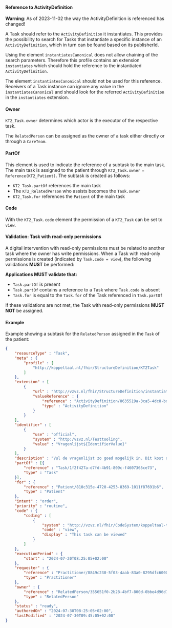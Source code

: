 
#### Reference to ActivityDefinition

**Warning**: As of 2023-11-02 the way the ActivityDefinition is referenced has changed!

A Task should refer to the `ActivityDefinition` it instantiates. This provides the possibility to search for Tasks that instantiate a specific instance of an `ActivityDefinition`, which in turn can be found based on its publisherId.

Using the element `instantiatesCanonical` does not allow chaining of the search parameters. Therefore this profile contains an extension `instantiates` which should hold the reference to the instantiated `ActivityDefinition`.

The element `instantiatesCanonical` should not be used for this reference. Receivers of a Task instance can ignore any value in the `instantiatesCanonical` and should look for the referred `ActivityDefinition` in the `instantiates` extension.

#### Owner

`KT2_Task.owner` determines which actor is the executor of the respective task.

The `RelatedPerson` can be assigned as the owner of a task either directly or through a `CareTeam`.

#### PartOf

This element is used to indicate the reference of a subtask to the main task.
The main task is assigned to the patient through `KT2_Task.owner` = `Reference(KT2_Patient)`.
The subtask is created as follows:
- `KT2_Task.partOf` references the main task
- The `KT2_RelatedPerson` who assists becomes the `Task.owner`
- `KT2_Task.for` references the `Patient` of the main task

#### Code

With the `KT2_Task.code` element the permission of a `KT2_Task` can be set to `view`.

#### Validation: Task with read-only permissions

A digital intervention with read-only permissions must be related to another task where the owner has write permissions. When a Task with read-only permissions is created (indicated by `Task.code = view`), the following validations **MUST** be performed:

**Applications MUST validate that:**
- `Task.partOf` is present
- `Task.partOf` contains a reference to a Task where `Task.code` is absent
- `Task.for` is equal to the `Task.for` of the Task referenced in `Task.partOf`

If these validations are not met, the Task with read-only permissions **MUST NOT** be assigned.

#### Example

Example showing a subtask for the `RelatedPerson` assigned in the `Task` of the patient:

```json
{
    "resourceType" : "Task",
    "meta" : {
        "profile" : [
            "http://koppeltaal.nl/fhir/StructureDefinition/KT2Task"
        ]
    },
    "extension" : [
        {
            "url" : "http://vzvz.nl/fhir/StructureDefinition/instantiates",
            "valueReference" : {
                "reference" : "ActivityDefinition/8635519a-3ca5-4dc8-bd07-4ec1e7fefcd5",
                "type" : "ActivityDefinition"
            }
        }
    ],
    "identifier" : [
        {
            "use" : "official",
            "system" : "http:/vzvz.nl/Testtooling",
            "value" : "Vragenlijst${IdentifierValue}"
        }
    ],
    "description" : "Vul de vragenlijst zo goed mogelijk in. Dit kost ongeveer 10 minuten.",
    "partOf" : [{
        "reference" : "Task/1f2f427a-d7fd-4b91-809c-f4607365ce73",
        "type" : "Task"
    }],
    "for" : {
        "reference" : "Patient/810c315e-4720-4253-8369-1011f87691b6",
        "type" : "Patient"
    },
    "intent" : "order",
    "priority" : "routine",
    "code" : {
        "coding" : [
            {
                "system" : "http://vzvz.nl/fhir/CodeSystem/koppeltaal-task-code",
                "code" : "view",
                "display" : "This task can be viewed"
            }
        ]
    },
    "executionPeriod" : {
        "start" : "2024-07-20T08:25:05+02:00"
    },
    "requester" : {
        "reference" : "Practitioner/8849c230-5f03-4aab-83a0-8295dfc6000b",
        "type" : "Practitioner"
    },
    "owner" : {
        "reference" : "RelatedPerson/355651f0-2b28-4bf7-800d-0bbe4d96d793",
        "type" : "RelatedPerson"
    },
    "status" : "ready",
    "authoredOn" : "2024-07-30T08:25:05+02:00",
    "lastModified" : "2024-07-30T09:45:05+02:00"
}
```
